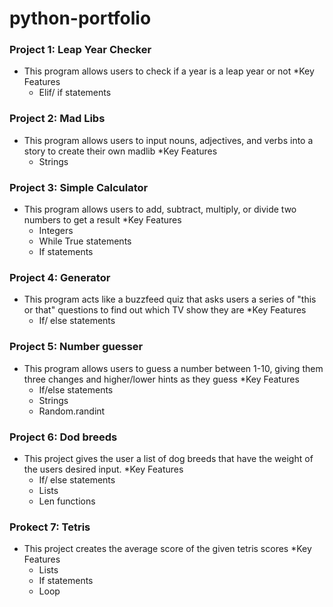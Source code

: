 # python-portfolio

### Project 1: Leap Year Checker 
- This program allows users to check if a year is a leap year or not
  *Key Features
  - Elif/ if statements
### Project 2: Mad Libs
- This program allows users to input nouns, adjectives, and verbs into a story to create their own madlib
  *Key Features
  - Strings
### Project 3: Simple Calculator
- This program allows users to add, subtract, multiply, or divide two numbers to get a result
  *Key Features
  - Integers
  - While True statements
  - If statements
### Project 4: Generator
- This program acts like a buzzfeed quiz that asks users a series of "this or that" questions to find out which TV show they are
  *Key Features
  - If/ else statements
### Project 5: Number guesser
- This program allows users to guess a number between 1-10, giving them three changes and higher/lower hints as they guess
  *Key Features
  - If/else statements
  - Strings
  - Random.randint
### Project 6: Dod breeds
- This project gives the user a list of dog breeds that have the weight of the users desired input.
  *Key Features
  - If/ else statements
  - Lists
  - Len functions
### Prokect 7: Tetris 
- This project creates the average score of the given tetris scores
*Key Features
  - Lists
  - If statements
  - Loop
